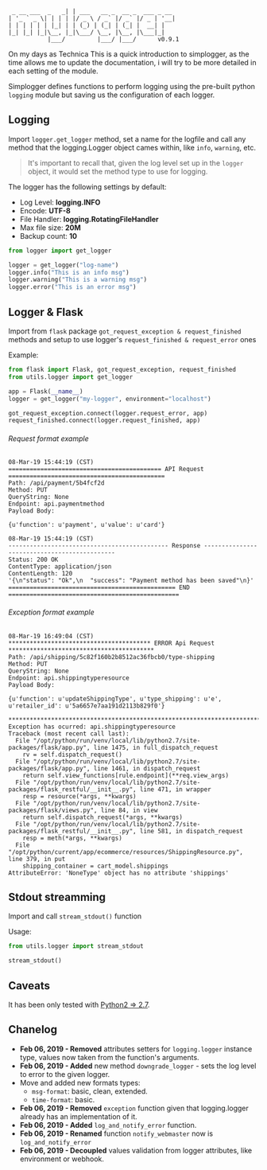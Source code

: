 ```                 _                             
 _ __ ___  _   _| | ___   __ _  __ _  ___ _ __ 
| '_ ` _ \| | | | |/ _ \ / _` |/ _` |/ _ | '__|
| | | | | | |_| | | (_) | (_| | (_| |  __| |   
|_| |_| |_|\__, |_|\___/ \__, |\__, |\___|_|   
           |___/         |___/ |___/      v0.9.1
```

On my days as Technica
This is a quick introduction to simplogger, as the time allows me to update the documentation, i will try to be more detailed in each setting of the module.

Simplogger defines functions to perform logging using the pre-built python `logging` module but saving us the configuration of each logger.

Logging
-------

Import `logger.get_logger` method, set a name for the logfile and call any method that the logging.Logger object cames within, like `info`, `warning`, etc. 

> It's important to recall that, given the log level set up in the `logger` object, it would set the method type to use for logging.

The logger has the following settings by default:

- Log Level: __logging.INFO__
- Encode: __UTF-8__
- File Handler: __logging.RotatingFileHandler__
- Max file size: __20M__
- Backup count: __10__


```py
from logger import get_logger

logger = get_logger("log-name")
logger.info("This is an info msg")
logger.warning("This is a warning msg")
logger.error("This is an error msg")
```

Logger & Flask
--------------

Import from `flask` package `got_request_exception & request_finished` methods and setup to use logger's `request_finished & request_error` ones

Example:

```python
from flask import Flask, got_request_exception, request_finished
from utils.logger import get_logger

app = Flask(__name__)
logger = get_logger("my-logger", environment="localhost")

got_request_exception.connect(logger.request_error, app)
request_finished.connect(logger.request_finished, app)
```

###### Request format example
```console
08-Mar-19 15:44:19 (CST)
=========================================== API Request ============================================
Path: /api/payment/5b4fcf2d
Method: PUT
QueryString: None
Endpoint: api.paymentmethod
Payload Body:

{u'function': u'payment', u'value': u'card'}

08-Mar-19 15:44:19 (CST)
--------------------------------------------- Response ---------------------------------------------
Status: 200 OK
ContentType: application/json
ContentLength: 120
'{\n"status": "Ok",\n  "success": "Payment method has been saved"\n}'
=============================================== END ================================================
```

###### Exception format example
```console
08-Mar-19 16:49:04 (CST)
**************************************** ERROR Api Request *****************************************
Path: /api/shipping/5c82f160b2b8512ac36fbcb0/type-shipping
Method: PUT
QueryString: None
Endpoint: api.shippingtyperesource
Payload Body:

{u'function': u'updateShippingType', u'type_shipping': u'e', u'retailer_id': u'5a6657e7aa191d2113b829f0'}

****************************************************************************************************,
Exception has ocurred: api.shippingtyperesource
Traceback (most recent call last):
  File "/opt/python/run/venv/local/lib/python2.7/site-packages/flask/app.py", line 1475, in full_dispatch_request
    rv = self.dispatch_request()
  File "/opt/python/run/venv/local/lib/python2.7/site-packages/flask/app.py", line 1461, in dispatch_request
    return self.view_functions[rule.endpoint](**req.view_args)
  File "/opt/python/run/venv/local/lib/python2.7/site-packages/flask_restful/__init__.py", line 471, in wrapper
    resp = resource(*args, **kwargs)
  File "/opt/python/run/venv/local/lib/python2.7/site-packages/flask/views.py", line 84, in view
    return self.dispatch_request(*args, **kwargs)
  File "/opt/python/run/venv/local/lib/python2.7/site-packages/flask_restful/__init__.py", line 581, in dispatch_request
    resp = meth(*args, **kwargs)
  File "/opt/python/current/app/ecommerce/resources/ShippingResource.py", line 379, in put
    shipping_container = cart_model.shippings
AttributeError: 'NoneType' object has no attribute 'shippings'
```

Stdout streamming
-----------------

Import and call `stream_stdout()` function

Usage:

```python
from utils.logger import stream_stdout

stream_stdout()
```

Caveats
-------

It has been only tested with [Python2 => 2.7](https://www.python.org/).

Chanelog
--------

- **Feb 06, 2019 - Removed** attributes setters for `logging.logger` instance type, values now taken from the function's arguments.
- **Feb 06, 2019 - Added** new method `downgrade_logger` - sets the log level to error to the given logger.
- Move and added new formats types:
  + `msg-format`: basic, clean, extended.
  + `time-format`: basic.
- **Feb 06, 2019 - Removed**  `exception` function given that logging.logger already has an implementation of it.
- **Feb 06, 2019 - Added** `log_and_notify_error` function.
- **Feb 06, 2019 - Renamed** function `notify_webmaster` now is `log_and_notify_error`
- **Feb 06, 2019 - Decoupled** values validation from logger attributes, like environment or webhook.
